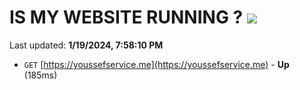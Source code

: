 # IS MY WEBSITE RUNNING ? [![](https://img.shields.io/static/v1?label=Sponsor&message=%E2%9D%A4&logo=GitHub&color=%23fe8e86)](https://github.com/sponsors/<username>)

Last updated: **1/19/2024, 7:58:10 PM**

- `GET` [https://youssefservice.me](https://youssefservice.me) - **Up** (185ms)
